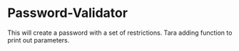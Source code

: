 # Password-Validator
This will create a password with a set of restrictions.
Tara adding function to print out parameters.
